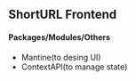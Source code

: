 ## ShortURL Frontend

#### Packages/Modules/Others
* Mantine(to desing UI)
* ContextAPI(to manage state)